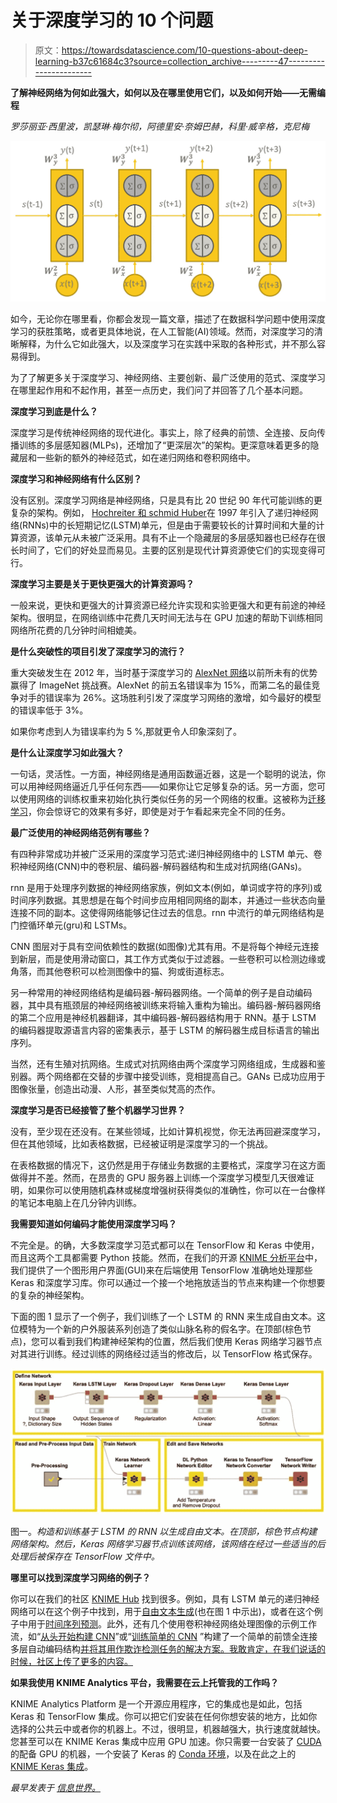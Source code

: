 # 关于深度学习的 10 个问题

> 原文：<https://towardsdatascience.com/10-questions-about-deep-learning-b37c61684c3?source=collection_archive---------47----------------------->

**了解神经网络为何如此强大，如何以及在哪里使用它们，以及如何开始——无需编程**

*罗莎丽亚·西里波，凯瑟琳·梅尔彻，阿德里安·奈姆巴赫，科里·威辛格，克尼梅*

![](img/956620719acbc5c5285bcb40616b5db4.png)

如今，无论你在哪里看，你都会发现一篇文章，描述了在数据科学问题中使用深度学习的获胜策略，或者更具体地说，在人工智能(AI)领域。然而，对深度学习的清晰解释，为什么它如此强大，以及深度学习在实践中采取的各种形式，并不那么容易得到。

为了了解更多关于深度学习、神经网络、主要创新、最广泛使用的范式、深度学习在哪里起作用和不起作用，甚至一点历史，我们问了并回答了几个基本问题。

**深度学习到底是什么？**

深度学习是传统神经网络的现代进化。事实上，除了经典的前馈、全连接、反向传播训练的多层感知器(MLPs)，还增加了“更深层次”的架构。更深意味着更多的隐藏层和一些新的额外的神经范式，如在递归网络和卷积网络中。

**深度学习和神经网络有什么区别？**

没有区别。深度学习网络是神经网络，只是具有比 20 世纪 90 年代可能训练的更复杂的架构。例如， [Hochreiter 和 schmid Huber](https://www.researchgate.net/publication/13853244_Long_Short-term_Memory)在 1997 年引入了递归神经网络(RNNs)中的长短期记忆(LSTM)单元，但是由于需要较长的计算时间和大量的计算资源，该单元从未被广泛采用。具有不止一个隐藏层的多层感知器也已经存在很长时间了，它们的好处显而易见。主要的区别是现代计算资源使它们的实现变得可行。

**深度学习主要是关于更快更强大的计算资源吗？**

一般来说，更快和更强大的计算资源已经允许实现和实验更强大和更有前途的神经架构。很明显，在网络训练中花费几天时间无法与在 GPU 加速的帮助下训练相同网络所花费的几分钟时间相媲美。

**是什么突破性的项目引发了深度学习的流行？**

重大突破发生在 2012 年，当时基于深度学习的 [AlexNet 网络](https://papers.nips.cc/paper/4824-imagenet-classification-with-deep-convolutional-neural-networks.pdf)以前所未有的优势赢得了 ImageNet 挑战赛。AlexNet 的前五名错误率为 15%，而第二名的最佳竞争对手的错误率为 26%。这场胜利引发了深度学习网络的激增，如今最好的模型的错误率低于 3%。

如果你考虑到人为错误率约为 5 %,那就更令人印象深刻了。

**是什么让深度学习如此强大？**

一句话，灵活性。一方面，神经网络是通用函数逼近器，这是一个聪明的说法，你可以用神经网络逼近几乎任何东西——如果你让它足够复杂的话。另一方面，您可以使用网络的训练权重来初始化执行类似任务的另一个网络的权重。这被称为[迁移学习](https://en.wikipedia.org/wiki/Transfer_learning)，你会惊讶它的效果有多好，即使是对于乍看起来完全不同的任务。

**最广泛使用的神经网络范例有哪些？**

有四种非常成功并被广泛采用的深度学习范式:递归神经网络中的 LSTM 单元、卷积神经网络(CNN)中的卷积层、编码器-解码器结构和生成对抗网络(GANs)。

rnn 是用于处理序列数据的神经网络家族，例如文本(例如，单词或字符的序列)或时间序列数据。其思想是在每个时间步应用相同网络的副本，并通过一些状态向量连接不同的副本。这使得网络能够记住过去的信息。rnn 中流行的单元网络结构是门控循环单元(gru)和 LSTMs。

CNN 图层对于具有空间依赖性的数据(如图像)尤其有用。不是将每个神经元连接到新层，而是使用滑动窗口，其工作方式类似于过滤器。一些卷积可以检测边缘或角落，而其他卷积可以检测图像中的猫、狗或街道标志。

另一种常用的神经网络结构是编码器-解码器网络。一个简单的例子是自动编码器，其中具有瓶颈层的神经网络被训练来将输入重构为输出。编码器-解码器网络的第二个应用是神经机器翻译，其中编码器-解码器结构用于 RNN。基于 LSTM 的编码器提取源语言内容的密集表示，基于 LSTM 的解码器生成目标语言的输出序列。

当然，还有生殖对抗网络。生成式对抗网络由两个深度学习网络组成，生成器和鉴别器。两个网络都在交替的步骤中接受训练，竞相提高自己。GANs 已成功应用于图像张量，创造出动漫、人形，甚至类似梵高的杰作。

**深度学习是否已经接管了整个机器学习世界？**

没有，至少现在还没有。在某些领域，比如计算机视觉，你无法再回避深度学习，但在其他领域，比如表格数据，已经被证明是深度学习的一个挑战。

在表格数据的情况下，这仍然是用于存储业务数据的主要格式，深度学习在这方面做得并不差。然而，在昂贵的 GPU 服务器上训练一个深度学习模型几天很难证明，如果你可以使用随机森林或梯度增强树获得类似的准确性，你可以在一台像样的笔记本电脑上在几分钟内训练。

**我需要知道如何编码才能使用深度学习吗？**

不完全是。的确，大多数深度学习范式都可以在 TensorFlow 和 Keras 中使用，而且这两个工具都需要 Python 技能。然而，在我们的开源 [KNIME 分析平台](https://www.knime.com/knime-analytics-platform)中，我们提供了一个图形用户界面(GUI)来在后端使用 TensorFlow 准确地处理那些 Keras 和深度学习库。你可以通过一个接一个地拖放适当的节点来构建一个你想要的复杂的神经架构。

下面的图 1 显示了一个例子，我们训练了一个 LSTM 的 RNN 来生成自由文本。这位模特为一个新的户外服装系列创造了类似山脉名称的假名字。在顶部(棕色节点)，您可以看到我们构建神经架构的位置，然后我们使用 Keras 网络学习器节点对其进行训练。经过训练的网络经过适当的修改后，以 TensorFlow 格式保存。

![](img/030718f0b8f09c032e2b407c3f2d2718.png)

图一。*构造和训练基于 LSTM 的 RNN 以生成自由文本。在顶部，棕色节点构建网络架构。然后，Keras 网络学习器节点训练该网络，该网络在经过一些适当的后处理后被保存在 TensorFlow 文件中。*

**哪里可以找到深度学习网络的例子？**

你可以在我们的社区 [KNIME Hub](https://hub.knime.com/) 找到很多。例如，具有 LSTM 单元的递归神经网络可以在这个例子中找到，用于[自由文本生成](https://kni.me/w/xZPlCGS_SlK7HtRm)(也在图 1 中示出)，或者在这个例子中用于[时间序列预测](https://kni.me/w/EUhyOHMg-dWt4ktg)。此外，还有几个使用卷积神经网络处理图像的示例工作流，如“[从头开始构建 CNN](https://kni.me/w/0wR0TKBqHTcmn3y-)”或“[训练简单的 CNN](https://kni.me/w/_4IATfdnvMAq_msp) ”构建了一个简单的前馈全连接多层自动编码结构[并将其用作欺诈检测任务的解决方案。我敢肯定，在我们说话的时候，社区上传了更多的内容。](https://kni.me/w/9qFNMrsuN4PH1hRg)

**如果我使用 KNIME Analytics 平台，我需要在云上托管我的工作吗？**

KNIME Analytics Platform 是一个开源应用程序，它的集成也是如此，包括 Keras 和 TensorFlow 集成。你可以把它们安装在任何你想安装的地方，比如你选择的公共云中或者你的机器上。不过，很明显，机器越强大，执行速度就越快。您甚至可以在 KNIME Keras 集成中应用 GPU 加速。你只需要一台安装了 [CUDA](https://developer.nvidia.com/cuda-zone) 的配备 GPU 的机器，一个安装了 Keras 的 [Conda 环境](https://docs.conda.io/en/latest/)，以及在此之上的 [KNIME Keras 集成](https://www.knime.com/deeplearning)。

*最早发表于* [*信息世界。*](https://www.infoworld.com/article/3532058/10-questions-about-deep-learning.html)